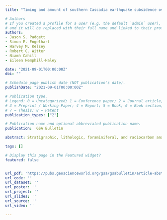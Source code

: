 ```yaml
---
title: "Timing and amount of southern Cascadia earthquake subsidence over the past 1700 years at northern Humboldt Bay, California, USA"

# Authors
# If you created a profile for a user (e.g. the default `admin` user), write the username (folder name) here 
# and it will be replaced with their full name and linked to their profile.
authors:
- Jason S. Padgett
- Simon E. Engelhart
- Harvey M. Kelsey
- Robert C. Witter
- Niamh Cahill
- Eileen Hemphill-Haley

date: "2021-09-01T00:00:00Z"
doi: ""

# Schedule page publish date (NOT publication's date).
publishDate: "2021-09-01T00:00:00Z"

# Publication type.
# Legend: 0 = Uncategorized; 1 = Conference paper; 2 = Journal article;
# 3 = Preprint / Working Paper; 4 = Report; 5 = Book; 6 = Book section;
# 7 = Thesis; 8 = Patent
publication_types: ["2"]

# Publication name and optional abbreviated publication name.
publication:  GSA Bulletin

abstract: Stratigraphic, lithologic, foraminiferal, and radiocarbon analyses indicate that at least four abrupt mud-over-peat contacts are recorded across three sites (Jacoby Creek, McDaniel Creek, and Mad River Slough) in northern Humboldt Bay, California, USA. The stratigraphy records subsidence during past megathrust earthquakes at the southern Cascadia subduction zone ~40 km north of the Mendocino Triple Junction. Maximum and minimum radiocarbon ages on plant macrofossils from above and below laterally extensive (>6 km) contacts suggest regional synchroneity of subsidence. The shallowest contact has radiocarbon ages that are consistent with the most recent great earthquake at Cascadia, which occurred at 250 cal yr B.P. (1700 CE). Using Bchron and OxCal software, we model ages for the three older contacts of ca. 875 cal yr B.P., ca. 1120 cal yr B.P., and ca. 1620 cal yr B.P.

tags: []

# Display this page in the Featured widget?
featured: false


url_pdf: 'https://pubs.geoscienceworld.org/gsa/gsabulletin/article-abstract/133/9-10/2137/594743/Timing-and-amount-of-southern-Cascadia-earthquake?redirectedFrom=fulltext'
url_code: ''
url_dataset: ''
url_poster: ''
url_project: ''
url_slides: ''
url_source: ''
url_video: ''

---
```

